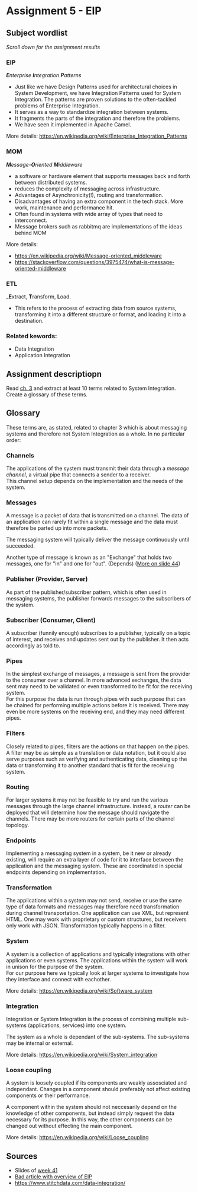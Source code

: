 # Assignment 5 - EIP

## Subject wordlist
_Scroll down for the assignment results_ 

### EIP
_**E**nterprise **I**ntegration **P**atterns_
- Just like we have Design Patterns used for architectural choices in System Development, we have Integration Patterns used for System Integration. The patterns are proven solutions to the often-tackled problems of Enterprise Integration.
- It serves as a way to standardize integration between systems.
- It fragments the parts of the integration and therefore the problems.
- We have seen it implemented in Apache Camel.

More details: https://en.wikipedia.org/wiki/Enterprise_Integration_Patterns

### MOM
_**M**essage-**O**riented **M**iddleware_
- a software or hardware element that supports messages back and forth between distributed systems.
- reduces the complexity of messaging across infrastructure.
- Advantages of Asynchronicity(!), routing and transformation.
- Disadvantages of having an extra component in the tech stack. More work, maintenance and performance hit.
- Often found in systems with wide array of types that need to interconnect.
- Message brokers such as rabbitmq are implementations of the ideas behind MOM

More details: 
- https://en.wikipedia.org/wiki/Message-oriented_middleware
- https://stackoverflow.com/questions/3975474/what-is-message-oriented-middleware

### ETL 
_**E**xtract, **T**ransform, **L**oad. 
- This refers to the process of extracting data from source systems, transforming it into a different structure or format, and loading it into a destination.

### Related kewords:
- Data Integration
- Application Integration

## Assignment descriptiopn
Read [ch. 3](https://www.enterpriseintegrationpatterns.com/docs/EnterpriseIntegrationPatterns_HohpeWoolf_ch03.pdf) and extract at least 10 terms related to System Integration. Create a glossary of these terms.

## Glossary

These terms are, as stated, related to chapter 3 which is about messaging systems and therefore not System Integration as a whole. In no particular order:

### Channels
The applications of the system must transmit their data through a *message channel*, a virtual pipe that connects a sender to a receiver.  
This channel setup depends on the implementation and the needs of the system.

### Messages
A message is a packet of data that is transmitted on a channel. The data of an application can rarely fit within a single message and the data must therefore be parted up into more packets.

The messaging system will typically deliver the message continuously until succeeded.

Another type of message is known as an "Exchange" that holds two messages, one for "in" and one for "out". (Depends)
([More on slide 44](https://datsoftlyngby.github.io/soft2021fall/resources/ba584114-p7-eip.pdf))


### Publisher (Provider, Server)
As part of the publisher/subscriber pattern, which is often used in messaging systems, the publisher forwards messages to the subscribers of the system.

### Subscriber (Consumer, Client)
A subscriber (funnily enough) subscribes to a publisher, typically on a topic of interest, and receives and updates sent out by the publisher. It then acts accordingly as told to.

### Pipes
In the simplest exchange of messages, a message is sent from the provider to the consumer over a channel. In more advanced exchanges, the data sent may need to be validated or even transformed to be fit for the receiving system.  
For this purpose the data is run through pipes with such purpose that can be chained for performing multiple actions before it is received. There may even be more systems on the receiving end, and they may need different pipes.
  
### Filters
Closely related to pipes, filters are the actions on that happen on the pipes. A filter may be as simple as a translation or data notation, but it could also serve purposes such as verifying and authenticating data, cleaning up the data or transforming it to another standard that is fit for the receiving system.

### Routing
For larger systems it may not be feasible to try and run the various messages through the large channel infrastructure.   Instead, a *router* can be deployed that will determine how the message should navigate the channels. There may be more routers for certain parts of the channel topology.
  
### Endpoints
Implementing a messaging system in a system, be it new or already existing, will require an extra layer of code for it to interface between the application and the messaging system. These are coordinated in special endpoints depending on implementation.

### Transformation
The applications within a system may not send, receive or use the same type of data formats and messages may therefore need transformation during channel transportation. One application can use XML, but represent HTML. One may work with proprietary or custom structures, but receivers only work with JSON. Transformation typically happens in a filter.

### System
A system is a collection of applications and typically integrations with other applications or even systems. The applications within the system will work in unison for the purpose of the system.  
For our purpose here we typically look at larger systems to investigate how they interface and connect with eachother.

More details: https://en.wikipedia.org/wiki/Software_system

### Integration
Integration or System Integration is the process of combining multiple sub-systems (applications, services) into one system.

The system as a whole is dependant of the sub-systems. The sub-systems may be internal or external.

More details: https://en.wikipedia.org/wiki/System_integration

### Loose coupling 
A system is loosely coupled if its components are weakly assosciated and independant. Changes in a component should preferably not affect existing components or their performance.

A component within the system should not neccesarily depend on the knowledge of other components, but instead simply request the data necessary for its purpose. In this way, the other components can be changed out without effecting the main component.

More details: https://en.wikipedia.org/wiki/Loose_coupling


## Sources
- Slides of [week 41](https://datsoftlyngby.github.io/soft2021fall/SI/week-41/#6-application-integration-middleware)
- [Bad article with overview of EIP](https://warren2lynch.medium.com/enterprise-integration-patterns-eip-tutorial-f6d7134f67ae)
- https://www.stitchdata.com/data-integration/
